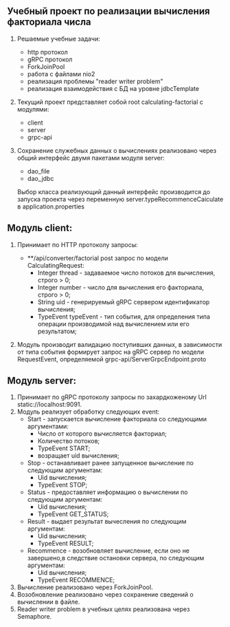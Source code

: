## Учебный проект по реализации вычисления факториала числа
1. Решаемые учебные задачи:
   - http протокол
   - gRPC протокол
   - ForkJoinPool
   - работа с файлами nio2
   - реализация проблемы "reader writer problem"
   - реализация взаимодействия с БД на уровне jdbcTemplate
    
2. Текущий проект представляет собой root calculating-factorial с модулями:
    - client
    - server
    - grpc-api

3. Сохранение служебных данных о вычислениях реализовано через общий интерфейс двумя пакетами модуля server:
   - dao_file
   - dao_jdbc
   
   Выбор класса реализующий данный интерфейс производится до запуска проекта через переменную server.typeRecommenceCaiculate в application.properties

## Модуль client:   
1. Принимает по HTTP протоколу запросы:
    - **/api/converter/factorial  post запрос по модели CalculatingRequest:
         - Integer thread - задаваемое число потоков для вычисления, строго > 0;
         - Integer number - число для вычисления его факториала, строго > 0;
         - String uid - генерируемый gRPC сервером идентификатор вычисления;
         - TypeEvent typeEvent - тип события, для определения типа операции производимой над вычислением или его результатом;
 
1. Модуль производит валидацию поступивших данных, в зависимости от типа события формирует
запрос на gRPC сервер по модели RequestEvent, определяемой grpc-api/ServerGrpcEndpoint.proto

## Модуль server:
1. Принимает по gRPC протоколу запросы по захардкоженому Url static://localhost:9091.
1. Модуль реализует обработку следующих event:
    - Start - запускается вычисление факториала со следующими аргументами:
        - Число от которого вычисляется факториал;
        - Количество потоков;
        - TypeEvent START;
        - возращает uid вычисления;
    - Stop - останавливает ранее запущенное вычисление по следующим аргументам:
        - Uid вычисления;
        - TypeEvent STOP;
    - Status - предоставляет информацию о вычислении по следующим аргументам:
        - Uid вычисления;
        - TypeEvent GET_STATUS; 
    - Result - выдает результат вычесления по следующим аргументам:
        - Uid вычисления;
        - TypeEvent RESULT; 
    - Recommence - возобновляет вычисление, если оно не завершено,в следствие остановки сервера, по следующим аргументам:
        - Uid вычисления;
        - TypeEvent RECOMMENCE;
1. Вычисление реализовано через ForkJoinPool.
1. Возобновление реализовано через сохранение сведений о вычислении в файле.
1. Reader writer problem в учебных целях реализована через Semaphore.


 